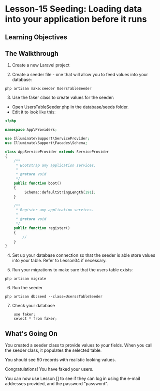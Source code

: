 <!-- enter lesson number and title below separated by hyphen-->
# Lesson-15 Seeding: Loading data into your application before it runs
## Learning Objectives

## The Walkthrough
1. Create a new Laravel project 

2. Create a seeder file - one that will allow you to feed values into your database: 
``` 
php artisan make:seeder UsersTableSeeder 
```

3. Use the faker class to create values for the seeder:
* Open UsersTableSeeder.php in the database/seeds folder.
* Edit it to look like this:

``` php 
<?php

namespace App\Providers;

use Illuminate\Support\ServiceProvider;
use Illuminate\Support\Facades\Schema;

class AppServiceProvider extends ServiceProvider
{
    /**
     * Bootstrap any application services.
     *
     * @return void
     */
    public function boot()
    {
         Schema::defaultStringLength(191);
    }

    /**
     * Register any application services.
     *
     * @return void
     */
    public function register()
    {
        //
    }
}

```

4. Set up your database connection so that the seeder is able store values into your table. Refer to Lesson04 if necessary.


5. Run your migrations to make sure that the users table exists: 
``` 
php artisan migrate
```


6. Run the seeder 
``` 
php artisan db:seed --class=UserssTableSeeder

```
7. Check your database 
```
	use faker; 
	select * from faker; 
```

## What's Going On 
You created a seeder class to provide values to your fields. When you call the seeder class, it populates the selected table.

You should see 50 records with realistic looking values. 

Congratulations! You have faked your users.

You can now use Lesson [] to see if they can log in using the e-mail addresses provided, and the password "password".